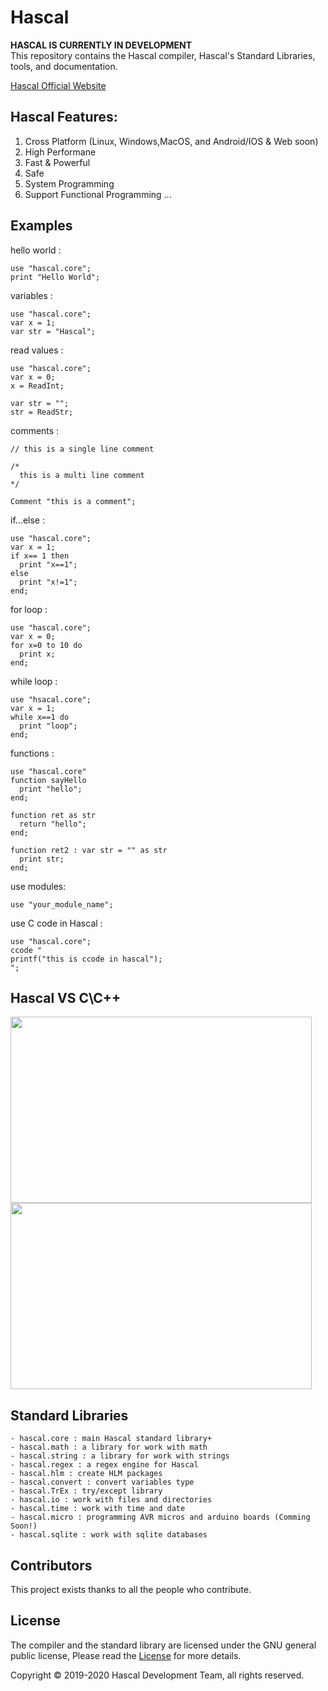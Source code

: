 # Hascal
<b>HASCAL IS CURRENTLY IN DEVELOPMENT</b><br>
This repository contains the Hascal compiler, Hascal's Standard Libraries, tools, and documentation.

[Hascal Official Website](https://hascal.github.io)
## Hascal Features:
1. Cross Platform (Linux, Windows,MacOS, and Android/IOS & Web soon)
2. High Performane
3. Fast & Powerful
4. Safe
5. System Programming
6. Support Functional Programming
...
## Examples
hello world :
```
use "hascal.core";
print "Hello World";
```
variables :
```
use "hascal.core";
var x = 1;
var str = "Hascal";
```
read values :
```
use "hascal.core";
var x = 0;
x = ReadInt;

var str = "";
str = ReadStr;
```
comments :
```
// this is a single line comment

/*
  this is a multi line comment
*/

Comment "this is a comment";
```
if...else :
```
use "hascal.core";
var x = 1;
if x== 1 then
  print "x==1";
else
  print "x!=1";
end;
```
for loop :
```
use "hascal.core";
var x = 0;
for x=0 to 10 do
  print x;
end;
```
while loop :
```
use "hsacal.core";
var x = 1;
while x==1 do
  print "loop";
end;
```
functions :
```
use "hascal.core"
function sayHello
  print "hello";
end;

function ret as str
  return "hello";
end;

function ret2 : var str = "" as str
  print str;
end;
```
use modules:
```
use "your_module_name";
```
use C code in Hascal :
```
use "hascal.core";
ccode "
printf("this is ccode in hascal");
";
```

## Hascal VS C\C++
<img style="display:inline-block" width="482px" height="298px" src="https://raw.githubusercontent.com/hascal/hascal/main/img/hasca_what_is_your_name.png">
<img style="display:inline-block" width="482px" height="298px" src="https://raw.githubusercontent.com/hascal/hascal/main/img/c_what_is_your_name.png">

## Standard Libraries
```
- hascal.core : main Hascal standard library+
- hascal.math : a library for work with math
- hascal.string : a library for work with strings
- hascal.regex : a regex engine for Hascal
- hascal.hlm : create HLM packages
- hascal.convert : convert variables type
- hascal.TrEx : try/except library
- hascal.io : work with files and directories
- hascal.time : work with time and date
- hascal.micro : programming AVR micros and arduino boards (Comming Soon!)
- hascal.sqlite : work with sqlite databases
```
## Contributors
This project exists thanks to all the people who contribute. 

## License
The compiler and the standard library are licensed under the GNU general public license,
Please read the [License](https://github.com/hascal/hascal/blob/main/LICENSE) for more details.

Copyright © 2019-2020  Hascal Development Team, all rights reserved.

